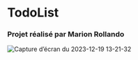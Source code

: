 # TodoList

### Projet réalisé par Marion Rollando

![Capture d’écran du 2023-12-19 13-21-32](https://github.com/Marion-Rld/TodoList/assets/122606009/df6ef895-a5b6-423b-901e-5ab972fbd95f)


